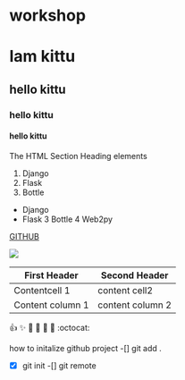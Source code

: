 # workshop
# Iam kittu 
## hello kittu
### hello kittu
#### hello kittu
The HTML Section Heading elements
1. Django
2. Flask
3. Bottle

* Django
* Flask
3 Bottle
4 Web2py

[GITHUB](https://github.com)

<img src="https://th.bing.com/th/id/OIP.3LHlBbseJJu11fbfwMrV2wHaNK?w=115&h=192&c=7&o=5&dpr=1.5&pid=1.7">


First Header | Second Header
------------ | -------------
Contentcell 1  | content cell2
Content column 1  | content column 2

:+1: :sparkles: :camel: :tada:
:rocket: :metal: :octocat:

how to initalize github project
-[] git add .
-[x] git init
-[] git remote
